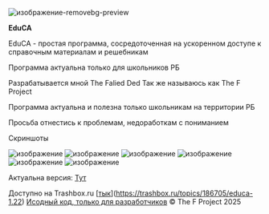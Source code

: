 


![изображение-removebg-preview](https://github.com/user-attachments/assets/4d25ad79-60bc-441a-a7e2-9cc496aedecd)



**EduCA**

EduCA - простая программа, сосредоточенная на ускоренном доступе к справочным материалам и решебникам


Программа актуальна только для школьников РБ


Разрабатывается мной The Falied Ded Так же называюсь как The F Project

Программа актуальна и полезна только школьникам на территории РБ

Просьба отнестись к проблемам, недоработкам с пониманием

Скриншоты

![изображение](https://github.com/user-attachments/assets/3e1474cc-783b-4666-91d3-7235d3e59517)
![изображение](https://github.com/user-attachments/assets/8f0cdd5c-d9c4-4353-a70a-9854ff183b64)
![изображение](https://github.com/user-attachments/assets/0f191bef-b222-4e9a-a0a7-1f07dea934b1)
![изображение](https://github.com/user-attachments/assets/4ccd3d48-d6d2-4f82-92a0-885a69314e81)
![изображение](https://github.com/user-attachments/assets/00e946bc-ec23-4d65-a3aa-9324939d618b)
![изображение](https://github.com/user-attachments/assets/b94d88d8-29cb-4c2a-b998-8602521e1806)



Актуальна версия: [Тут]([https://github.com/FaliedDedd/edu/releases](https://github.com/The-F-Project/EduCA/releases))

Доступно на Trashbox.ru [[тык]([https://trashbox.ru/topics/186705/educa-1.22])](https://trashbox.ru/topics/186705/educa-1.22)
[Исодный код, только для разработчиков](https://github.com/The-F-Project/EduCA-Global-Update)
© The F Project 2025 


